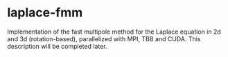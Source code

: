 # laplace-fmm

Implementation of the fast multipole method for the Laplace equation in 2d and 3d (rotation-based), parallelized with MPI, TBB and CUDA. This description will be completed later.
